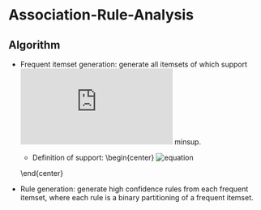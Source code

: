 # Association-Rule-Analysis
## Algorithm
- Frequent itemset generation: generate all itemsets of which support ![img](http://latex.codecogs.com/svg.latex?%5Cge) minsup.
  - Definition of support:
  \begin{center}
  ![equation](http://www.sciweavers.org/free-online-latex-equation-editor)
  
  \end{center}

- Rule generation: generate high confidence rules from each frequent itemset, where each rule is a binary partitioning of a frequent itemset. 

